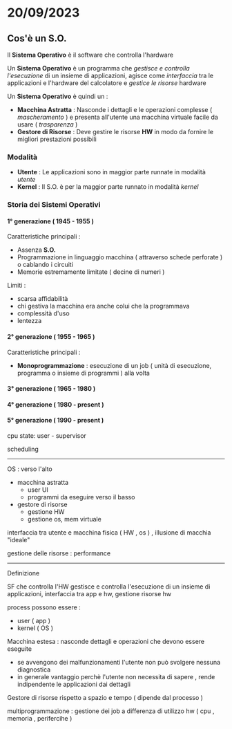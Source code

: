 # 20/09/2023

## Cos'è un S.O.

Il **Sistema Operativo** è il software che controlla l'hardware 

Un **Sistema Operativo** è un programma che *gestisce e controlla l'esecuzione* di un insieme di applicazioni, agisce come *interfaccia* tra le applicazioni e l'hardware del calcolatore e *gestice le risorse* hardware

Un **Sistema Operativo** è quindi un :
+ **Macchina Astratta** :
	Nasconde i dettagli e le operazioni complesse ( *mascheramento* ) e presenta all'utente una macchina virtuale facile da usare ( *trasparenza* )
+ **Gestore di Risorse** :
	Deve gestire le risorse **HW** in modo da fornire le migliori prestazioni possibili 
### Modalità

+ **Utente** : Le applicazioni sono in maggior parte runnate in modalità *utente* 
+ **Kernel** : Il S.O. è per la maggior parte runnato in modalità *kernel*

### Storia dei Sistemi Operativi

#### 1° generazione ( 1945 - 1955 )

Caratteristiche principali :
+ Assenza **S.O.**
+ Programmazione in linguaggio macchina ( attraverso schede perforate ) o cablando i circuiti
+ Memorie estremamente limitate ( decine di numeri )

Limiti : 
+ scarsa affidabilità
+ chi gestiva la macchina era anche colui che la programmava
+ complessità d'uso
+ lentezza

#### 2° generazione ( 1955 - 1965 ) 

Caratteristiche principali : 
+ **Monoprogrammazione** : esecuzione di un job ( unità di esecuzione, programma o insieme di programmi ) alla volta

#### 3° generazione ( 1965 - 1980 )

#### 4° generazione ( 1980 - present )

#### 5° generazione ( 1990 - present )




cpu state:
user - supervisor

scheduling

----
OS : 
verso l'alto
- macchina astratta
	- user UI
	- programmi da eseguire
verso il basso
- gestore di risorse
	- gestione HW
	- gestione os, mem virtuale

interfaccia tra utente e macchina fisica ( HW , os ) , illusione di macchia "ideale"

gestione delle risorse : performance

--- 
Definizione

SF che controlla l'HW
gestisce e controlla l'esecuzione di un insieme di applicazioni, interfaccia tra app e hw, gestione risorse hw

process possono essere : 
+ user ( app )
+ kernel ( OS )

Macchina estesa : nasconde dettagli e operazioni che devono essere eseguite
 - se avvengono dei malfunzionamenti l'utente non può svolgere nessuna diagnostica
 - in generale vantaggio perchè l'utente non necessita di sapere , rende indipendente le applicazioni dai dettagli 

Gestore di risorse rispetto a spazio e tempo ( dipende dal processo )

multiprogrammazione : gestione dei job a differenza di utilizzo hw ( cpu , memoria , perifercihe )

